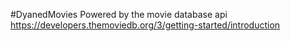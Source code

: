 #DyanedMovies
Powered by the movie database api https://developers.themoviedb.org/3/getting-started/introduction